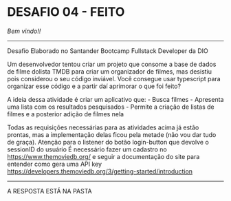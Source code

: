 # DESAFIO 04 - FEITO
  
*Bem vindo!!*

-------------------------------------------------------------------------------------------------------------------------------------------------------------------------
Desafio Elaborado no Santander Bootcamp Fullstack Developer da DIO

Um desenvolvedor tentou criar um projeto que consome a base de dados de filme dolista TMDB para criar um organizador de filmes, mas desistiu 
pois considerou o seu código inviável. Você consegue usar typescript para organizar esse código e a partir daí aprimorar o que foi feito?

A ideia dessa atividade é criar um aplicativo que: 
    - Busca filmes
    - Apresenta uma lista com os resultados pesquisados
    - Permite a criação de listas de filmes e a posterior adição de filmes nela

Todas as requisições necessárias para as atividades acima já estão prontas, mas a implementação delas ficou pela metade (não vou dar tudo de graça).
Atenção para o listener do botão login-button que devolve o sessionID do usuário
É necessário fazer um cadastro no https://www.themoviedb.org/ e seguir a documentação do site para entender como gera uma API key https://developers.themoviedb.org/3/getting-started/introduction

-------------------------------------------------------------------------------------------------------------------------------------------------------------------------

A RESPOSTA ESTÁ NA PASTA 

